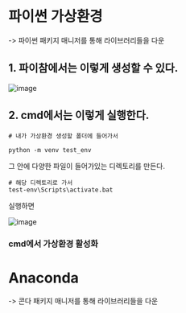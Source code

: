 

# 파이썬 가상환경 

-> 파이썬 패키지 매니저를 통해 라이브러리들을 다운

## 1. 파이참에서는 이렇게 생성할 수 있다. 
![image](https://user-images.githubusercontent.com/15938354/120756188-ea5a4100-c549-11eb-8eb5-fe03a7d0e98a.png)


## 2. cmd에서는 이렇게 실행한다.

```
# 내가 가상환경 생성할 폴더에 들어가서 

python -m venv test_env

```
그 안에 다양한 파일이 들어가있는 디렉토리를 만든다.

```
# 해당 디렉토리로 가서 
test-env\Scripts\activate.bat
```
실행하면 


![image](https://user-images.githubusercontent.com/15938354/120756899-d06d2e00-c54a-11eb-996a-733b8978a32d.png)



### cmd에서 가상환경 활성화



# Anaconda

-> 콘다 패키지 매니저를 통해 라이브러리들을 다운


# 

